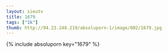 ```yaml
--- 
layout: sieutv
title: 1679
tags: ["1k"]
thumb: http://94.23.248.219/absoluporn-1/image/002/1679.jpg
---
```

{% include absoluporn key="1679" %} 
